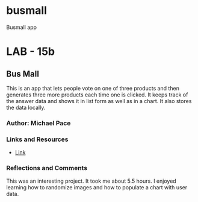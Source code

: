 # busmall
Busmall app
# LAB - 15b

## Bus Mall

This is an app that lets people vote on one of three products and then generates three more products each time one is clicked.  It keeps track of the answer data and shows it in list form as well as in a chart.  It also stores the data locally.

### Author: Michael Pace

### Links and Resources
* [Link](https://catdude2000.github.io/busmall/)

### Reflections and Comments
This was an interesting project.  It took me about 5.5 hours.  I enjoyed learning how to randomize images and how to populate a chart with user data.